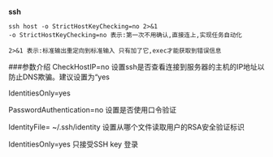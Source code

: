 **ssh**

```
ssh host -o StrictHostKeyChecking=no 2>&1
-o StrictHostKeyChecking=no 表示:第一次不用确认,直接连上,实现任务自动化

2>&1 表示:标准输出重定向到标准输入 只有加了它,exec才能获取到错误信息
```

###参数介绍
CheckHostIP=no 设置ssh是否查看连接到服务器的主机的IP地址以防止DNS欺骗。建议设置为“yes

IdentitiesOnly=yes

PasswordAuthentication=no 设置是否使用口令验证

IdentityFile= ~/.ssh/identity 设置从哪个文件读取用户的RSA安全验证标识

IdentitiesOnly=yes 只接受SSH key 登录